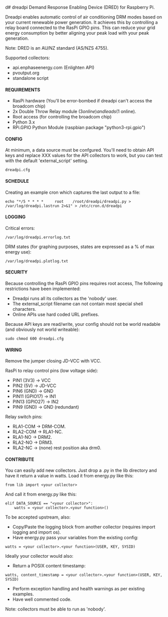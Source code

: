 d# dreadpi
Demand Response Enabling Device (DRED) for Raspberry Pi.

Dreadpi enables automatic control of air conditioning DRM modes based on your current renewable power generation.
It achieves this by controlling a relay board connected to the RasPi GPIO pins.
This can reduce your grid energy consumption by better aligning your peak load with your peak generation.

Note: DRED is an AU/NZ standard (AS/NZS 4755).

Supported collectors:
* api.enphaseenergy.com (Enlighten API)
* pvoutput.org
* standalone script


#### REQUIREMENTS

* RasPi hardware (You'll be error-bombed if dreadpi can't access the broadcom chip)
* 2x Double Throw Relay module ($3 online) and leads ($1 online).
* Root access (for controlling the broadcom chip)
* Python 3.x
* RPi.GPIO Python Module (raspbian package "python3-rpi.gpio")


#### CONFIG

At minimum, a data source must be confgured. You'll need to obtain API keys and replace XXX values for the API collectors to work, but you can test with the default 'external_script' setting.
```
dreadpi.cfg
```


#### SCHEDULE

Creating an example cron which captures the last output to a file:
```
echo "*/5 * * * *     root    /root/dreadpi/dreadpi.py > /var/log/dreadpi.lastrun 2>&1" > /etc/cron.d/dreadpi
```
 
#### LOGGING

Critical errors:
````
/var/log/dreadpi.errorlog.txt
````
DRM states (for graphing purposes, states are expressed as a % of max energy use):
````
/var/log/dreadpi.plotlog.txt 
````


#### SECURITY

Because controlling the RasPi GPIO pins requires root access, The following restrictions have been implemented:
* Dreadpi runs all its collectors as the 'nobody' user.
* The external_script filename can not contain most special shell characters.
* Online APIs use hard coded URL prefixes.

Because API keys are read/write, your config should not be world readable (and obviously not world writeable):
````
sudo chmod 600 dreadpi.cfg
````


#### WIRING

Remove the jumper closing JD-VCC with VCC.

RasPi to relay control pins (low voltage side):	
* PIN1 (3V3)		-> VCC
* PIN2 (5V)  		-> JD-VCC
* PIN6 (GND)		-> GND
* PIN11 (GPIO17)	-> IN1
* PIN13 (GPIO27)	-> IN2
* PIN9 (GND)		-> GND (redundant)

Relay switch pins:
* RLA1-COM		->	DRM-COM.
* RLA2-COM		->	RLA1-NC.
* RLA1-NO		->	DRM2.
* RLA2-NO		->	DRM3.
* RLA2-NC 		-> 	(none) rest position aka drm0.


#### CONTRIBUTE

You can easily add new collectors. Just drop a .py in the lib directory and have it return a value in watts.
Load it from energy.py like this:
```
from lib import <your collector>
```
And call it from energy.py like this:
```
elif DATA_SOURCE == "<your collector>":
	watts = <your collector>.<your function>()
```
To be accepted upstream, also:
* Copy/Paste the logging block from another collector (requires import logging and import os).
* Have energy.py pass your variables from the existing config:
```
watts = <your collector>.<your function>(USER, KEY, SYSID)
```
Ideally your collector would also:
* Return a POSIX content timestamp:
```
watts, content_timestamp = <your collector>.<your function>(USER, KEY, SYSID)
```
* Perform exception handling and health warnings as per existing examples.
* Have well commented code.

Note: collectors must be able to run as 'nobody'.


